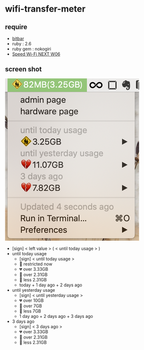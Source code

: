 # wifi-transfer-meter

## require

- [bitbar](https://getbitbar.com/)
- ruby : 2.6
- ruby gem : nokogiri
- [Speed Wi-Fi NEXT W06](https://www.uqwimax.jp/wimax/products/w06/)

## screen shot

![image](image2.png)

- [sign] < left value > ( < until today usage > )
- until today usage
    - [sign] < until today usage >
    - :children_crossing: restricted now
    - :broken_heart: over 3.33GB
    - :yellow_heart: over 2.31GB
    - :green_heart: less 2.31GB
    - today + 1 day ago + 2 days ago
- until yesterday usage
    - [sign] < until yesterday usage >
    - :broken_heart: over 10GB
    - :yellow_heart: over  7GB
    - :green_heart: less  7GB
    - 1 day ago + 2 days ago + 3 days ago
- 3 days ago
    - [sign] < 3 days ago >
    - :broken_heart: over 3.33GB
    - :yellow_heart: over 2.31GB
    - :green_heart: less 2.31GB
